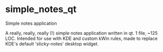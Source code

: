 # simple_notes_qt
Simple notes application

A really, really, really (!) simple notes application written in qt.
1 file, ~125 LOC.
Intended for use with KDE and custom kWin rules, made to replace KDE's default 'sticky-notes' desktop widget.
